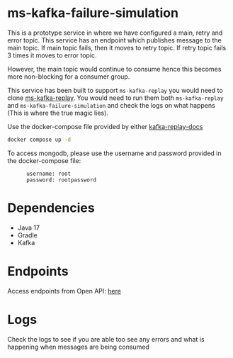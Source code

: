 # ms-kafka-failure-simulation
This is a prototype service in where we have configured a main, retry and error topic. This service has an endpoint 
which publishes message to the main topic. If main topic fails, then it moves to retry topic. If retry topic fails 3 times it moves
to error topic.

However, the main topic would continue to consume hence this becomes more non-blocking for a consumer group.

This service has been built to support `ms-kafka-replay` you would need to clone [ms-kafka-replay](https://github.com/anojkunes/ms-kafka-replay).
You would need to run them both `ms-kafka-replay` and `ms-kafka-failure-simulation` and check the logs on what happens (This is where the true magic lies).

Use the docker-compose file provided by either [kafka-replay-docs](https://github.com/anojkunes/kafka-retry-service)
```bash
docker compose up -d
```

To access mongodb, please use the username and password provided in the docker-compose file:
```
      username: root
      password: rootpassword
```

# Dependencies
- Java 17
- Gradle
- Kafka

# Endpoints
Access endpoints from Open API: [here](http://localhost:8080/swagger-ui/)

# Logs

Check the logs to see if you are able too see any errors and what is happening when messages are being consumed
